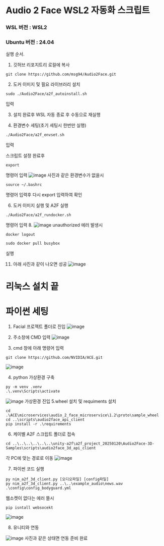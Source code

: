 # Audio 2 Face WSL2 자동화 스크립트

### WSL 버전 :  WSL2

### Ubuntu 버전 : 24.04

실행 순서. 

1. 깃허브 리포지트리 로컬에 복사
```
git clone https://github.com/msg94/Audio2Face.git
```
2. 도커 이미지 및 필요 라이브러리 설치
```
sudo ./Audio2Face/a2f_autoinstall.sh
```
 입력
 
3. 설치 완료후 WSL 자동 종료 후  수동으로 재실행

5. 환경변수 세팅(초기 세팅시 한번만 실행)
 ```
./Audio2Face/a2f_envset.sh
```
  입력

스크립트 설정 완료후 
```
export
```
   명령어 입력
   ![image](https://github.com/user-attachments/assets/8b250ba0-9508-4263-aaa2-7e84af55336e)
   사진과 같은 환경변수가 없을시
   
   ```
   source ~/.bashrc
   ```
 명령어 입력후 다시 export 입력하여 확인

6. 도커 이미지 실행 및 A2F 실행
```
./Audio2Face/a2f_rundocker.sh
```
 명령어 입력
8. ![image](https://github.com/user-attachments/assets/9302e41f-5c13-415f-a3d6-073b8cf4c47b)
   unauthorized 에러 발생시
   ```
   docker logout
   
   sudo docker pull busybox
   ```
   실행
   
11. 아래 사진과 같이 나오면 성공
![image](https://github.com/user-attachments/assets/2a5f1f36-6a47-4619-9791-3d5dbee63d7b)

# 리눅스 설치 끝

# 파이썬 세팅
1. Facial 프로젝트 폴더로 진입
![image](https://github.com/user-attachments/assets/ac118c9d-f3a0-4b14-bd45-95a34cf77c05)

2. 주소창에 CMD 입력
![image](https://github.com/user-attachments/assets/bf7a5c2e-536f-4e74-a6c2-e6069025e2dc)

3. cmd 창에 아래 명령어 입력
```
git clone https://github.com/NVIDIA/ACE.git
```
![image](https://github.com/user-attachments/assets/8c9b8bd7-eaef-4517-939f-eade9e0e4387)

4. python 가상환경 구축
```
py -m venv .venv
.\.venv\Scripts\activate
```
![image](https://github.com/user-attachments/assets/566dedb0-1fac-4f0a-8e30-730b94c5faf7)
가상환경 진입
5.wheel 설치 및 requiments 설치
```
cd .\ACE\microservices\audio_2_face_microservice\1.2\proto\sample_wheel
cd ..\scripts\audio2face_api_client
pip install -r .\requirements
```

6. 케이벨 A2F 스크립트 폴더로 접속
```
cd ..\..\..\..\..\..\unity-a2f\a2f_project_20250120\Audio2Face-3D-Samples\scripts\audio2face_3d_api_client
```
각 PC에 맞는 경로로 이동
![image](https://github.com/user-attachments/assets/224b8402-8ff8-4845-91a1-7a6c4b49cfd9)

7. 파이썬 코드 실행
```
py nim_a2f_3d_client.py [오디오파일] [config파일]
py nim_a2f_3d_client.py ..\..\example_audio\news.wav .\config\config_bodyguard.yml

```

웹소켓이 없다는 에러 뜰시
```
pip isntall websocekt
```
![image](https://github.com/user-attachments/assets/20387f78-bad6-44ca-8064-9922d4abed7e)


8. 유니티와 연동

![image](https://github.com/user-attachments/assets/4f078eb0-8352-4610-8382-c3f3508832f3)
사진과 같은 상태면 연동 준비 완료





   
